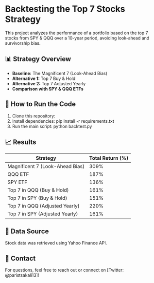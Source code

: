 # Backtesting the Top 7 Stocks Strategy  
This project analyzes the performance of a portfolio based on the top 7 stocks from SPY & QQQ over a 10-year period, avoiding look-ahead and survivorship bias.  

## 📊 Strategy Overview  
- **Baseline:** The Magnificent 7 (Look-Ahead Bias)  
- **Alternative 1:** Top 7 Buy & Hold  
- **Alternative 2:** Top 7 Adjusted Yearly  
- **Comparison with SPY & QQQ ETFs**  

## 🔧 How to Run the Code  
1. Clone this repository:   
2. Install dependencies: pip install -r requirements.txt  
3. Run the main script: python backtest.py
   


## 📈 Results  
| Strategy | Total Return (%) |  
|----------------------|----------------|  
| Magnificent 7 (Look-Ahead Bias) | 309% |  
| QQQ ETF | 187% |  
| SPY ETF | 136% |  
| Top 7 in QQQ (Buy & Hold) | 161% |  
| Top 7 in SPY (Buy & Hold) | 151% |  
| Top 7 in QQQ (Adjusted Yearly) | 220% |  
| Top 7 in SPY (Adjusted Yearly) | 161% |  

## 📂 Data Source  
Stock data was retrieved using Yahoo Finance API.  

## 📩 Contact  
For questions, feel free to reach out or connect on [Twitter: @paristsakali13]!  

